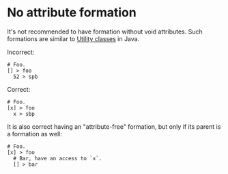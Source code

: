 # No attribute formation

It's not recommended to have formation without void attributes. Such formations
are similar to [Utility classes] in Java.

Incorrect:

```eo
# Foo.
[] > foo
  52 > spb
```

Correct:

```eo
# Foo.
[x] > foo
  x > sbp
```

It is also correct having an "attribute-free" formation, but only if its parent
is a formation as well:

```eo
# Foo.
[x] > foo
  # Bar, have an access to `x`.
  [] > bar
```

[Utility classes]: https://www.yegor256.com/2015/02/26/composable-decorators.html